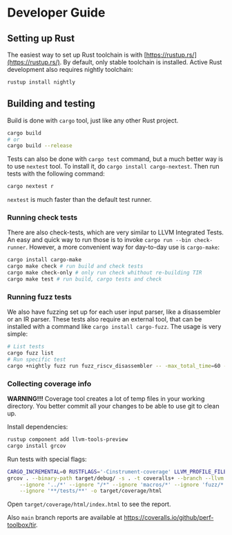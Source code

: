 # Developer Guide

## Setting up Rust

The easiest way to set up Rust toolchain is with [https://rustup.rs/](https://rustup.rs/).
By default, only stable toolchain is installed. Active Rust development
also requires nightly toolchain:

```sh
rustup install nightly
```

## Building and testing

Build is done with `cargo` tool, just like any other Rust project.

```sh
cargo build
# or
cargo build --release
```

Tests can also be done with `cargo test` command, but a much better way is to
use `nextest` tool. To install it, do `cargo install cargo-nextest`. Then run
tests with the following command:

```sh
cargo nextest r
```

`nextest` is much faster than the default test runner.

### Running check tests

There are also check-tests, which are very similar to LLVM Integrated Tests.
An easy and quick way to run those is to invoke `cargo run --bin check-runner`.
However, a more convenient way for day-to-day use is `cargo-make`:

```sh
cargo install cargo-make
cargo make check # run build and check tests
cargo make check-only # only run check whithout re-building TIR
cargo make test # run build, cargo tests and check
```

### Running fuzz tests

We also have fuzzing set up for each user input parser, like a disassembler
or an IR parser. These tests also require an external tool, that can be
installed with a command like `cargo install cargo-fuzz`. The usage is very
simple:

```sh
# List tests
cargo fuzz list
# Run specific test
cargo +nightly fuzz run fuzz_riscv_disassembler -- -max_total_time=60 -max_len=16384
```

### Collecting coverage info


**WARNING!!!** Coverage tool creates a lot of temp files in your working
directory. You better commit all your changes to be able to use git to
clean up.

Install dependencies:

```sh
rustup component add llvm-tools-preview
cargo install grcov
```

Run tests with special flags:

```sh
CARGO_INCREMENTAL=0 RUSTFLAGS='-Cinstrument-coverage' LLVM_PROFILE_FILE='cargo-test-%p-%m.profraw' cargo test
grcov . --binary-path target/debug/ -s . -t coveralls+ --branch --llvm \
    --ignore '../*' --ignore "/*" --ignore 'macros/*' --ignore 'fuzz/*' \
    --ignore '**/tests/**' -o target/coverage/html
```

Open `target/coverage/html/index.html` to see the report.

Also `main` branch reports are available at
https://coveralls.io/github/perf-toolbox/tir.
